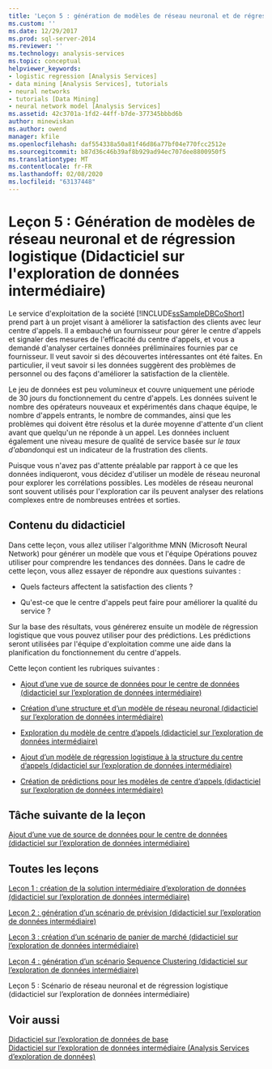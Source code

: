 ```yaml
---
title: 'Leçon 5 : génération de modèles de réseau neuronal et de régression logistique (didacticiel sur l’exploration de données intermédiaire) | Microsoft Docs'
ms.custom: ''
ms.date: 12/29/2017
ms.prod: sql-server-2014
ms.reviewer: ''
ms.technology: analysis-services
ms.topic: conceptual
helpviewer_keywords:
- logistic regression [Analysis Services]
- data mining [Analysis Services], tutorials
- neural networks
- tutorials [Data Mining]
- neural network model [Analysis Services]
ms.assetid: 42c3701a-1fd2-44ff-b7de-377345bbbd6b
author: minewiskan
ms.author: owend
manager: kfile
ms.openlocfilehash: daf554338a50a81f46d86a77bf04e770fcc2512e
ms.sourcegitcommit: b87d36c46b39af8b929ad94ec707dee8800950f5
ms.translationtype: MT
ms.contentlocale: fr-FR
ms.lasthandoff: 02/08/2020
ms.locfileid: "63137448"
---
```

# <a name="lesson-5-building-neural-network-and-logistic-regression-models-intermediate-data-mining-tutorial"></a>Leçon 5 : Génération de modèles de réseau neuronal et de régression logistique (Didacticiel sur l'exploration de données intermédiaire)
  
  
 Le service d'exploitation de la société [!INCLUDE[ssSampleDBCoShort](../includes/sssampledbcoshort-md.md)] prend part à un projet visant à améliorer la satisfaction des clients avec leur centre d'appels. Il a embauché un fournisseur pour gérer le centre d'appels et signaler des mesures de l'efficacité du centre d'appels, et vous a demandé d'analyser certaines données préliminaires fournies par ce fournisseur. Il veut savoir si des découvertes intéressantes ont été faites. En particulier, il veut savoir si les données suggèrent des problèmes de personnel ou des façons d'améliorer la satisfaction de la clientèle.  
  
 Le jeu de données est peu volumineux et couvre uniquement une période de 30 jours du fonctionnement du centre d'appels. Les données suivent le nombre des opérateurs nouveaux et expérimentés dans chaque équipe, le nombre d'appels entrants, le nombre de commandes, ainsi que les problèmes qui doivent être résolus et la durée moyenne d'attente d'un client avant que quelqu'un ne réponde à un appel. Les données incluent également une niveau mesure de qualité de service basée sur *le taux d'abandon*qui est un indicateur de la frustration des clients.  
  
 Puisque vous n'avez pas d'attente préalable par rapport à ce que les données indiqueront, vous décidez d'utiliser un modèle de réseau neuronal pour explorer les corrélations possibles. Les modèles de réseau neuronal sont souvent utilisés pour l'exploration car ils peuvent analyser des relations complexes entre de nombreuses entrées et sorties.  
  
## <a name="what-you-will-learn"></a>Contenu du didacticiel  
 Dans cette leçon, vous allez utiliser l'algorithme MNN (Microsoft Neural Network) pour générer un modèle que vous et l'équipe Opérations pouvez utiliser pour comprendre les tendances des données. Dans le cadre de cette leçon, vous allez essayer de répondre aux questions suivantes :  
  
-   Quels facteurs affectent la satisfaction des clients ?  
  
-   Qu'est-ce que le centre d'appels peut faire pour améliorer la qualité du service ?  
  
 Sur la base des résultats, vous générerez ensuite un modèle de régression logistique que vous pouvez utiliser pour des prédictions. Les prédictions seront utilisées par l'équipe d'exploitation comme une aide dans la planification du fonctionnement du centre d'appels.  
  
 Cette leçon contient les rubriques suivantes :  
  
-   [Ajout d’une vue de source de données pour le centre de données &#40;didacticiel sur l’exploration de données intermédiaire&#41;](../../2014/tutorials/add-data-source-view-call-center-data-intermediate-data-mining.md)  
  
-   [Création d’une structure et d’un modèle de réseau neuronal &#40;didacticiel sur l’exploration de données intermédiaire&#41;](../../2014/tutorials/creating-a-neural-network-structure-and-model-intermediate-data-mining-tutorial.md)  
  
-   [Exploration du modèle de centre d’appels &#40;didacticiel sur l’exploration de données intermédiaire&#41;](../../2014/tutorials/exploring-the-call-center-model-intermediate-data-mining-tutorial.md)  
  
-   [Ajout d’un modèle de régression logistique à la structure du centre d’appels &#40;didacticiel sur l’exploration de données intermédiaire&#41;](../../2014/tutorials/add-logistic-regression-model-to-call-center-intermediate-data-mining.md)  
  
-   [Création de prédictions pour les modèles de centre d’appels &#40;didacticiel sur l’exploration de données intermédiaire&#41;](../../2014/tutorials/create-predictions-call-center-models-intermediate-data-mining-tutorial.md)  
  
## <a name="next-task-in-lesson"></a>Tâche suivante de la leçon  
 [Ajout d’une vue de source de données pour le centre de données &#40;didacticiel sur l’exploration de données intermédiaire&#41;](../../2014/tutorials/add-data-source-view-call-center-data-intermediate-data-mining.md)  
  
## <a name="all-lessons"></a>Toutes les leçons  
 [Leçon 1 : création de la solution intermédiaire d’exploration de données &#40;didacticiel sur l’exploration de données intermédiaire&#41;](../../2014/tutorials/lesson-1-create-solution-intermediate-data-mining-tutorial.md)  
  
 [Leçon 2 : génération d’un scénario de prévision &#40;didacticiel sur l’exploration de données intermédiaire&#41;](../../2014/tutorials/lesson-2-building-a-forecasting-scenario-intermediate-data-mining-tutorial.md)  
  
 [Leçon 3 : création d’un scénario de panier de marché &#40;didacticiel sur l’exploration de données intermédiaire&#41;](../../2014/tutorials/lesson-3-building-a-market-basket-scenario-intermediate-data-mining-tutorial.md)  
  
 [Leçon 4 : génération d’un scénario Sequence Clustering &#40;didacticiel sur l’exploration de données intermédiaire&#41;](../../2014/tutorials/lesson-4-build-sequence-clustering-scenario-intermediate-data-mining.md)  
  
 Leçon 5 : Scénario de réseau neuronal et de régression logistique (didacticiel sur l’exploration de données intermédiaire)  
  
## <a name="see-also"></a>Voir aussi  
 [Didacticiel sur l’exploration de données de base](../../2014/tutorials/basic-data-mining-tutorial.md)   
 [Didacticiel sur l’exploration de données intermédiaire &#40;Analysis Services d’exploration de données&#41;](../../2014/tutorials/intermediate-data-mining-tutorial-analysis-services-data-mining.md)  
  
  
